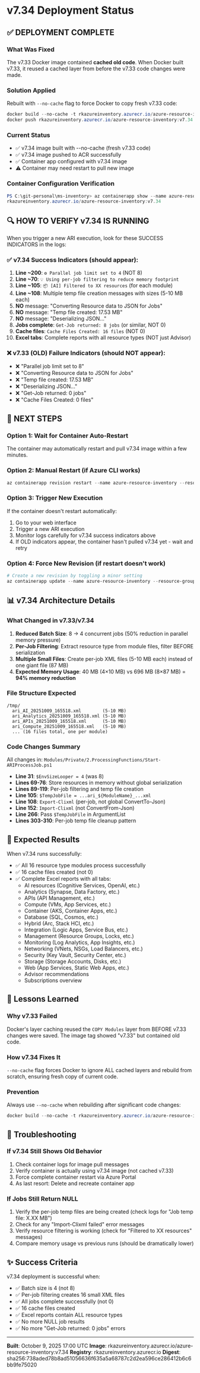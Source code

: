 # v7.34 Deployment Status

## ✅ DEPLOYMENT COMPLETE

### What Was Fixed
The v7.33 Docker image contained **cached old code**. When Docker built v7.33, it reused a cached layer from before the v7.33 code changes were made.

### Solution Applied
Rebuilt with `--no-cache` flag to force Docker to copy fresh v7.33 code:
```powershell
docker build --no-cache -t rkazureinventory.azurecr.io/azure-resource-inventory:v7.34 .
docker push rkazureinventory.azurecr.io/azure-resource-inventory:v7.34
```

### Current Status
- ✅ v7.34 image built with --no-cache (fresh v7.33 code)
- ✅ v7.34 image pushed to ACR successfully
- ✅ Container app configured with v7.34 image
- ⚠️ Container may need restart to pull new image

### Container Configuration Verification
```powershell
PS C:\git-personal\ms-inventory> az containerapp show --name azure-resource-inventory --resource-group rg-rkibbe-2470 --query "properties.template.containers[0].image" -o tsv
rkazureinventory.azurecr.io/azure-resource-inventory:v7.34
```

## 🔍 HOW TO VERIFY v7.34 IS RUNNING

When you trigger a new ARI execution, look for these SUCCESS INDICATORS in the logs:

### ✅ v7.34 Success Indicators (should appear):
1. **Line ~200**: `⚙️ Parallel job limit set to 4` (NOT 8)
2. **Line ~70**: `💡 Using per-job filtering to reduce memory footprint`
3. **Line ~105**: `📦 [AI] Filtered to XX resources` (for each module)
4. **Line ~108**: Multiple temp file creation messages with sizes (5-10 MB each)
5. **NO** message: "Converting Resource data to JSON for Jobs"
6. **NO** message: "Temp file created: 17.53 MB"
7. **NO** message: "Deserializing JSON..."
8. **Jobs complete**: `Get-Job returned: 8 jobs` (or similar, NOT 0)
9. **Cache files**: `Cache Files Created: 16 files` (NOT 0)
10. **Excel tabs**: Complete reports with all resource types (NOT just Advisor)

### ❌ v7.33 (OLD) Failure Indicators (should NOT appear):
- ❌ "Parallel job limit set to 8"
- ❌ "Converting Resource data to JSON for Jobs"
- ❌ "Temp file created: 17.53 MB"
- ❌ "Deserializing JSON..."
- ❌ "Get-Job returned: 0 jobs"
- ❌ "Cache Files Created: 0 files"

## 🚀 NEXT STEPS

### Option 1: Wait for Container Auto-Restart
The container may automatically restart and pull v7.34 image within a few minutes.

### Option 2: Manual Restart (if Azure CLI works)
```powershell
az containerapp revision restart --name azure-resource-inventory --resource-group rg-rkibbe-2470 --revision azure-resource-inventory--0000102
```

### Option 3: Trigger New Execution
If the container doesn't restart automatically:
1. Go to your web interface
2. Trigger a new ARI execution
3. Monitor logs carefully for v7.34 success indicators above
4. If OLD indicators appear, the container hasn't pulled v7.34 yet - wait and retry

### Option 4: Force New Revision (if restart doesn't work)
```powershell
# Create a new revision by toggling a minor setting
az containerapp update --name azure-resource-inventory --resource-group rg-rkibbe-2470 --set-env-vars "FORCE_REFRESH=v7.34"
```

## 📊 v7.34 Architecture Details

### What Changed in v7.33/v7.34
1. **Reduced Batch Size**: 8 → 4 concurrent jobs (50% reduction in parallel memory pressure)
2. **Per-Job Filtering**: Extract resource type from module files, filter BEFORE serialization
3. **Multiple Small Files**: Create per-job XML files (5-10 MB each) instead of one giant file (87 MB)
4. **Expected Memory Usage**: 40 MB (4×10 MB) vs 696 MB (8×87 MB) = **94% memory reduction**

### File Structure Expected
```
/tmp/
  ari_AI_20251009_165518.xml        (5-10 MB)
  ari_Analytics_20251009_165518.xml (5-10 MB)
  ari_APIs_20251009_165518.xml      (5-10 MB)
  ari_Compute_20251009_165518.xml   (5-10 MB)
  ... (16 files total, one per module)
```

### Code Changes Summary
All changes in: `Modules/Private/2.ProcessingFunctions/Start-ARIProcessJob.ps1`

- **Line 31**: `$EnvSizeLooper = 4` (was 8)
- **Lines 69-76**: Store resources in memory without global serialization
- **Lines 89-119**: Per-job filtering and temp file creation
- **Line 105**: `$TempJobFile = ...ari_${ModuleName}_...xml`
- **Line 108**: `Export-Clixml` (per-job, not global ConvertTo-Json)
- **Line 152**: `Import-Clixml` (not ConvertFrom-Json)
- **Line 266**: Pass `$TempJobFile` in ArgumentList
- **Lines 303-310**: Per-job temp file cleanup pattern

## 🎯 Expected Results

When v7.34 runs successfully:
- ✅ All 16 resource type modules process successfully
- ✅ 16 cache files created (not 0)
- ✅ Complete Excel reports with all tabs:
  - AI resources (Cognitive Services, OpenAI, etc.)
  - Analytics (Synapse, Data Factory, etc.)
  - APIs (API Management, etc.)
  - Compute (VMs, App Services, etc.)
  - Container (AKS, Container Apps, etc.)
  - Database (SQL, Cosmos, etc.)
  - Hybrid (Arc, Stack HCI, etc.)
  - Integration (Logic Apps, Service Bus, etc.)
  - Management (Resource Groups, Locks, etc.)
  - Monitoring (Log Analytics, App Insights, etc.)
  - Networking (VNets, NSGs, Load Balancers, etc.)
  - Security (Key Vault, Security Center, etc.)
  - Storage (Storage Accounts, Disks, etc.)
  - Web (App Services, Static Web Apps, etc.)
  - Advisor recommendations
  - Subscriptions overview

## 📝 Lessons Learned

### Why v7.33 Failed
Docker's layer caching reused the `COPY Modules` layer from BEFORE v7.33 changes were saved. The image tag showed "v7.33" but contained old code.

### How v7.34 Fixes It
`--no-cache` flag forces Docker to ignore ALL cached layers and rebuild from scratch, ensuring fresh copy of current code.

### Prevention
Always use `--no-cache` when rebuilding after significant code changes:
```powershell
docker build --no-cache -t rkazureinventory.azurecr.io/azure-resource-inventory:v7.XX .
```

## 🔧 Troubleshooting

### If v7.34 Still Shows Old Behavior
1. Check container logs for image pull messages
2. Verify container is actually using v7.34 image (not cached v7.33)
3. Force complete container restart via Azure Portal
4. As last resort: Delete and recreate container app

### If Jobs Still Return NULL
1. Verify the per-job temp files are being created (check logs for "Job temp file: X.XX MB")
2. Check for any "Import-Clixml failed" error messages
3. Verify resource filtering is working (check for "Filtered to XX resources" messages)
4. Compare memory usage vs previous runs (should be dramatically lower)

## ✨ Success Criteria

v7.34 deployment is successful when:
- ✅ Batch size is 4 (not 8)
- ✅ Per-job filtering creates 16 small XML files
- ✅ All jobs complete successfully (not 0)
- ✅ 16 cache files created
- ✅ Excel reports contain ALL resource types
- ✅ No more NULL job results
- ✅ No more "Get-Job returned: 0 jobs" errors

---

**Built**: October 9, 2025 17:00 UTC
**Image**: rkazureinventory.azurecr.io/azure-resource-inventory:v7.34
**Registry**: rkazureinventory.azurecr.io
**Digest**: sha256:738aded78b8ad51056636f635a5a68787c2d2ea596ce286412b6c6bb9fe75020
